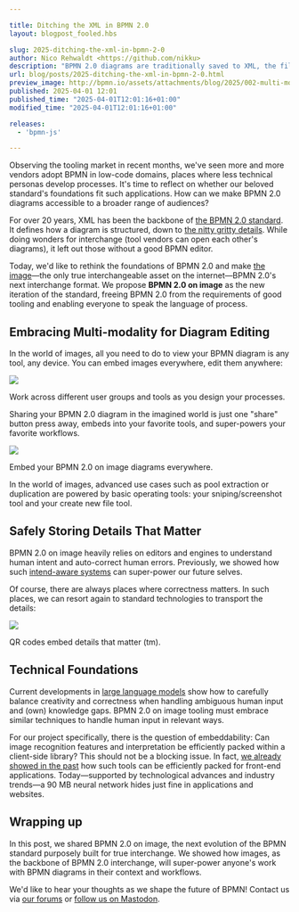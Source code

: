 ```yaml
---

title: Ditching the XML in BPMN 2.0
layout: blogpost_fooled.hbs

slug: 2025-ditching-the-xml-in-bpmn-2-0
author: Nico Rehwaldt <https://github.com/nikku>
description: "BPMN 2.0 diagrams are traditionally saved to XML, the file format that powers BPMN 2.0 interchange. This post discusses how we could rely on images for interchange instead, significantly improving the BPMN 2.0 UX."
url: blog/posts/2025-ditching-the-xml-in-bpmn-2-0.html
preview_image: http://bpmn.io/assets/attachments/blog/2025/002-multi-modal.png
published: 2025-04-01 12:01
published_time: "2025-04-01T12:01:16+01:00"
modified_time: "2025-04-01T12:01:16+01:00"

releases:
  - 'bpmn-js'

---
```



<p class="introduction">
  Observing the tooling market in recent months, we've seen more and more vendors adopt BPMN in low-code domains, places where less technical personas develop processes. It's time to reflect on whether our beloved standard's foundations fit such applications. How can we make BPMN 2.0 diagrams accessible to a broader range of audiences?
</p>

<!-- continue -->

For over 20 years, XML has been the backbone of [the BPMN 2.0 standard](https://www.omg.org/spec/BPMN). It defines how a diagram is structured, down to [the nitty gritty details](https://www.omg.org/spec/BPMN/20100501/Semantic.xsd). While doing wonders for interchange (tool vendors can open each other's diagrams), it left out those without a good BPMN editor.

Today, we'd like to rethink the foundations of BPMN 2.0 and make [the image](https://en.wikipedia.org/wiki/Image)—the only true interchangeable asset on the internet—BPMN 2.0's next interchange format. We propose **BPMN 2.0 on image** as the new iteration of the standard, freeing BPMN 2.0 from the requirements of good tooling and enabling everyone to speak the language of process.

## Embracing Multi-modality for Diagram Editing

In the world of images, all you need to do to view your BPMN diagram is any tool, any device. You can embed images everywhere, edit them  anywhere:

<div class="figure full-size">
  <img src="{{ assets }}/attachments/blog/2025/002-multi-modal.png">
  <p class="caption">
    Work across different user groups and tools as you design your processes.
  </p>
</div>

Sharing your BPMN 2.0 diagram in the imagined world is just one "share" button press away, embeds into your favorite tools, and super-powers your favorite workflows.

<div class="figure">
  <img src="{{ assets }}/attachments/blog/2025/002-whatsup-based-development.png">
  <p class="caption">
    Embed your BPMN 2.0 on image diagrams everywhere.
  </p>
</div>

In the world of images, advanced use cases such as pool extraction or duplication are powered by basic operating tools: your sniping/screenshot tool and your create new file tool.


## Safely Storing Details That Matter

BPMN 2.0 on image heavily relies on editors and engines to understand human intent and auto-correct human errors. Previously, we showed how such [intend-aware systems](/blog/posts/2021-wasdenn-ai-modeling-assistant.html#intent-aware-suggestions) can super-power our future selves.

Of course, there are always places where correctness matters. In such places, we can resort again to standard technologies to transport the details:

<div class="figure">
  <img src="{{ assets }}/attachments/blog/2025/002-qr-codes.png">
  <p class="caption">
    QR codes embed details that matter (tm).
  </p>
</div>


## Technical Foundations

Current developments in [large language models](https://en.wikipedia.org/wiki/Large_language_model) show how to carefully balance creativity and correctness when handling ambiguous human input and (own) knowledge gaps. BPMN 2.0 on image tooling must embrace similar techniques to handle human input in relevant ways.

For our project specifically, there is the question of embeddability: Can image recognition features and interpretation be efficiently packed within a client-side library? This should not be a blocking issue. In fact, [we already showed in the past](/blog/posts/2023-the-future-is-chat.html#is-it-still-embeddable-) how such tools can be efficiently packed for front-end applications. Today—supported by technological advances and industry trends—a 90 MB neural network hides just fine in applications and websites.

## Wrapping up

In this post, we shared BPMN 2.0 on image, the next evolution of the BPMN standard purposely built for true interchange. We showed how images, as the backbone of BPMN 2.0 interchange, will super-power anyone's work with BPMN diagrams in their context and workflows.

We'd like to hear your thoughts as we shape the future of BPMN! Contact us via [our forums](https://forum.bpmn.io/) or [follow us on Mastodon](https://fosstodon.org/@bpmn_io).